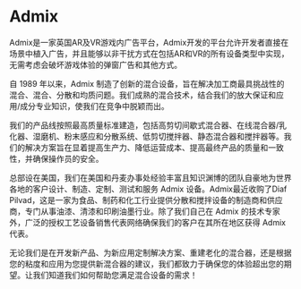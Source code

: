 # 

# Admix

Admix是一家英国AR及VR游戏内广告平台，Admix开发的平台允许开发者直接在场景中植入广告，并且能够以非干扰方式在包括AR和VR的所有设备类型中实现，无需考虑会破坏游戏体验的弹窗广告和其他方式。  

自 1989 年以来，Admix 制造了创新的混合设备，旨在解决加工商最具挑战性的混合、混合、分散和均质问题。我们成熟的混合技术，结合我们的放大保证和应用/成分专业知识，使我们在竞争中脱颖而出。

我们的产品线按照最高质量标准建造，包括高剪切间歇式混合器、在线混合器/乳化器、湿磨机、粉末感应和分散系统、低剪切搅拌器、静态混合器和搅拌器等。我们的解决方案旨在显着提高生产力、降低运营成本、提高最终产品的质量和一致性，并确保操作员的安全。

总部设在美国，我们在美国和丹麦办事处经验丰富且知识渊博的团队自豪地为世界各地的客户设计、制造、定制、测试和服务 Admix 设备。Admix最近收购了Diaf Pilvad，这是一家为食品、制药和化工行业提供分散和搅拌设备的制造商和供应商，专门从事油漆、清漆和印刷油墨行业。除了我们自己在 Admix 的技术专家外，广泛的授权工艺设备销售代表网络确保我们的客户在其所在地区获得 Admix 代表。

无论我们是在开发新产品、为新应用定制解决方案、重建老化的混合器，还是根据您的粘度和应用为您提供新混合器的建议，我们都致力于确保您的体验超出您的期望。让我们知道我们如何帮助您满足混合设备的需求！


